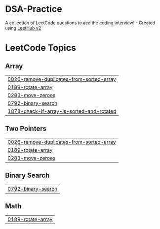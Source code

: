 # DSA-Practice
A collection of LeetCode questions to ace the coding interview! - Created using [LeetHub v2](https://github.com/arunbhardwaj/LeetHub-2.0)

<!---LeetCode Topics Start-->
# LeetCode Topics
## Array
|  |
| ------- |
| [0026-remove-duplicates-from-sorted-array](https://github.com/ransa17/DSA-Practice/tree/master/0026-remove-duplicates-from-sorted-array) |
| [0189-rotate-array](https://github.com/ransa17/DSA-Practice/tree/master/0189-rotate-array) |
| [0283-move-zeroes](https://github.com/ransa17/DSA-Practice/tree/master/0283-move-zeroes) |
| [0792-binary-search](https://github.com/ransa17/DSA-Practice/tree/master/0792-binary-search) |
| [1878-check-if-array-is-sorted-and-rotated](https://github.com/ransa17/DSA-Practice/tree/master/1878-check-if-array-is-sorted-and-rotated) |
## Two Pointers
|  |
| ------- |
| [0026-remove-duplicates-from-sorted-array](https://github.com/ransa17/DSA-Practice/tree/master/0026-remove-duplicates-from-sorted-array) |
| [0189-rotate-array](https://github.com/ransa17/DSA-Practice/tree/master/0189-rotate-array) |
| [0283-move-zeroes](https://github.com/ransa17/DSA-Practice/tree/master/0283-move-zeroes) |
## Binary Search
|  |
| ------- |
| [0792-binary-search](https://github.com/ransa17/DSA-Practice/tree/master/0792-binary-search) |
## Math
|  |
| ------- |
| [0189-rotate-array](https://github.com/ransa17/DSA-Practice/tree/master/0189-rotate-array) |
<!---LeetCode Topics End-->
